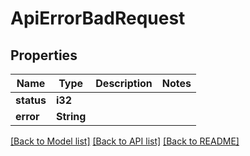 # ApiErrorBadRequest

## Properties

Name | Type | Description | Notes
------------ | ------------- | ------------- | -------------
**status** | **i32** |  | 
**error** | **String** |  | 

[[Back to Model list]](../README.md#documentation-for-models) [[Back to API list]](../README.md#documentation-for-api-endpoints) [[Back to README]](../README.md)


